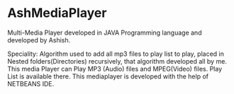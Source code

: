 # AshMediaPlayer
Multi-Media Player developed in JAVA Programming language and developed by Ashish.

Speciality:
Algorithm used to add all mp3 files to play list to play, placed in Nested folders(Directories) recursively,
that algorithm developed all by me. 
This media Player can Play MP3 (Audio) files and MPEG(Video) files.
Play List is available there.
This mediaplayer is developed with the help of NETBEANS IDE.

